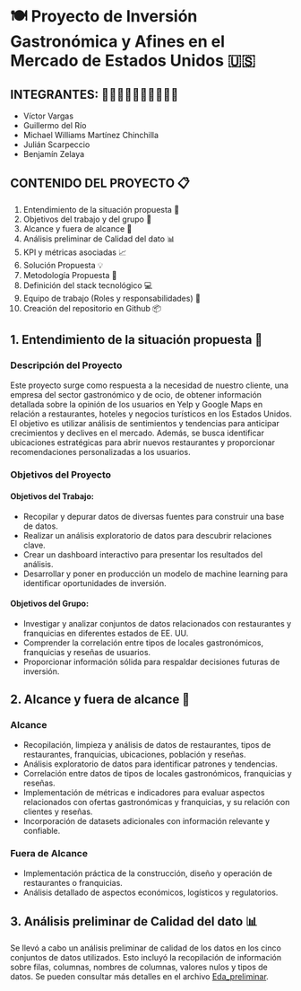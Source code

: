 
# 🍽️ Proyecto de Inversión Gastronómica y Afines en el Mercado de Estados Unidos 🇺🇸

## INTEGRANTES: 👨‍💼👨‍💼👨‍💼👨‍💼👨‍💼

- Víctor Vargas
- Guillermo del Río
- Michael Williams Martínez Chinchilla
- Julián Scarpeccio
- Benjamín Zelaya

## CONTENIDO DEL PROYECTO 📋

1. Entendimiento de la situación propuesta 🤔
2. Objetivos del trabajo y del grupo 🎯
3. Alcance y fuera de alcance 🚧
4. Análisis preliminar de Calidad del dato 📊
5. KPI y métricas asociadas 📈
6. Solución Propuesta 💡
7. Metodología Propuesta 📅
8. Definición del stack tecnológico 💻
9. Equipo de trabajo (Roles y responsabilidades) 👥
10. Creación del repositorio en Github 📦

## 1. Entendimiento de la situación propuesta 🤔

### Descripción del Proyecto
Este proyecto surge como respuesta a la necesidad de nuestro cliente, una empresa del sector gastronómico y de ocio, de obtener información detallada sobre la opinión de los usuarios en Yelp y Google Maps en relación a restaurantes, hoteles y negocios turísticos en los Estados Unidos. El objetivo es utilizar análisis de sentimientos y tendencias para anticipar crecimientos y declives en el mercado. Además, se busca identificar ubicaciones estratégicas para abrir nuevos restaurantes y proporcionar recomendaciones personalizadas a los usuarios.

### Objetivos del Proyecto
#### Objetivos del Trabajo:
- Recopilar y depurar datos de diversas fuentes para construir una base de datos.
- Realizar un análisis exploratorio de datos para descubrir relaciones clave.
- Crear un dashboard interactivo para presentar los resultados del análisis.
- Desarrollar y poner en producción un modelo de machine learning para identificar oportunidades de inversión.

#### Objetivos del Grupo:
- Investigar y analizar conjuntos de datos relacionados con restaurantes y franquicias en diferentes estados de EE. UU.
- Comprender la correlación entre tipos de locales gastronómicos, franquicias y reseñas de usuarios.
- Proporcionar información sólida para respaldar decisiones futuras de inversión.

## 2. Alcance y fuera de alcance 🚧

### Alcance
- Recopilación, limpieza y análisis de datos de restaurantes, tipos de restaurantes, franquicias, ubicaciones, población y reseñas.
- Análisis exploratorio de datos para identificar patrones y tendencias.
- Correlación entre datos de tipos de locales gastronómicos, franquicias y reseñas.
- Implementación de métricas e indicadores para evaluar aspectos relacionados con ofertas gastronómicas y franquicias, y su relación con clientes y reseñas.
- Incorporación de datasets adicionales con información relevante y confiable.

### Fuera de Alcance
- Implementación práctica de la construcción, diseño y operación de restaurantes o franquicias.
- Análisis detallado de aspectos económicos, logísticos y regulatorios.

## 3. Análisis preliminar de Calidad del dato 📊

Se llevó a cabo un análisis preliminar de calidad de los datos en los cinco conjuntos de datos utilizados. Esto incluyó la recopilación de información sobre filas, columnas, nombres de columnas, valores nulos y tipos de datos. Se pueden consultar más detalles en el archivo [Eda_preliminar](enlace_a_tu_archivo).

